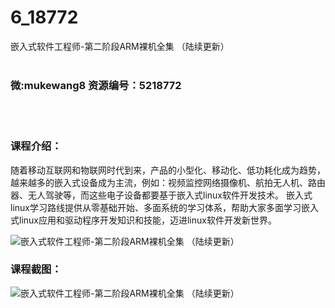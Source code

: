 # 6_18772
嵌入式软件工程师-第二阶段ARM裸机全集 （陆续更新）
<br/></br>
<h3>微:mukewang8 资源编号：5218772</h3>
<br/></br>
<h3>课程介绍：</h3>
<p>随着移动互联网和物联网时代到来，产品的小型化、移动化、低功耗化成为趋势，越来越多的嵌入式设备成为主流，例如：视频监控网络摄像机、航拍无人机、路由器、无人驾驶等，而这些电子设备都要基于嵌入式linux软件开发技术。 嵌入式linux学习路线提供从零基础开始、多面系统的学习体系，帮助大家多面学习嵌入式linux应用和驱动程序开发知识和技能，迈进linux软件开发新世界。</p>
<p><img src="https://www.ko996.com/wp-content/uploads/img/2021/03/1-8-300x187.png" alt="嵌入式软件工程师-第二阶段ARM裸机全集 （陆续更新）"></p>
<div class="info-desc">
<h3>课程截图：</h3>
<p><img src="https://www.ko996.com/wp-content/uploads/img/2021/03/2-3.png" alt="嵌入式软件工程师-第二阶段ARM裸机全集 （陆续更新）"></p>


			
</div>
